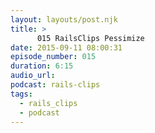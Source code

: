 ```yaml
---
layout: layouts/post.njk
title: >
      015 RailsClips Pessimize
date: 2015-09-11 08:00:31
episode_number: 015
duration: 6:15
audio_url: 
podcast: rails-clips
tags: 
  - rails_clips
  - podcast
---
```



